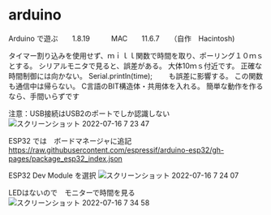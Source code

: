 # arduino
Arduino で遊ぶ　　1.8.19　　　MAC　　11.6.7　　（自作　Hacintosh)

タイマー割り込みを使用せず、ｍｉｌｌ関数で時間を取り、ポーリング１０ｍｓとする。
シリアルモニタで見ると、誤差がある。
大体10ｍｓ付近です。
正確な時間制御には向かない。
Serial.println(time);　　
も誤差に影響する。
この関数も通信中は帰らない。
C言語のBIT構造体・共用体を入れる。
簡単な動作を作るなら、手間いらずです

注意：USB接続はUSB2のポートでしか認識しない
![スクリーンショット 2022-07-16 7 23 47](https://user-images.githubusercontent.com/62734282/179319135-6edf28d2-807e-432e-81f7-483905a2c6e5.png)

ESP32 では　ボードマネージャに追記
https://raw.githubusercontent.com/espressif/arduino-esp32/gh-pages/package_esp32_index.json

ESP32 Dev Module を選択
![スクリーンショット 2022-07-16 7 24 07](https://user-images.githubusercontent.com/62734282/179319384-a8af0350-722e-4ff8-88b1-7941ffea4f8f.png)

LEDはないので　モニターで時間を見る
![スクリーンショット 2022-07-16 7 34 58](https://user-images.githubusercontent.com/62734282/179320601-8eba8048-86bc-4609-b897-72d7b26667a7.png)


